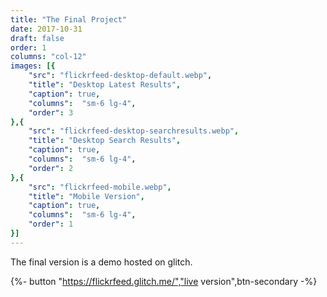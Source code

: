 ```yaml
---
title: "The Final Project"
date: 2017-10-31
draft: false
order: 1
columns: "col-12"
images: [{
    "src": "flickrfeed-desktop-default.webp",
    "title": "Desktop Latest Results",
    "caption": true,
    "columns":  "sm-6 lg-4",
    "order": 3
},{
    "src": "flickrfeed-desktop-searchresults.webp",
    "title": "Desktop Search Results",
    "caption": true,
    "columns":  "sm-6 lg-4",
    "order": 2
},{
    "src": "flickrfeed-mobile.webp",
    "title": "Mobile Version",
    "caption": true,
    "columns":  "sm-6 lg-4",
    "order": 1
}]
---
```

The final version is a demo hosted on glitch.

{%- button "https://flickrfeed.glitch.me/","live version",btn-secondary  -%}

